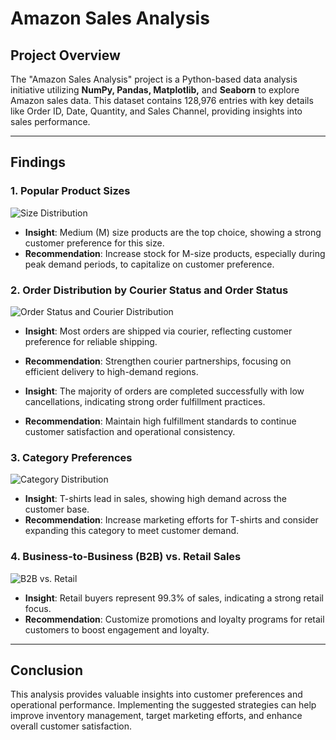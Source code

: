 # Amazon Sales Analysis

## Project Overview
The "Amazon Sales Analysis" project is a Python-based data analysis initiative utilizing **NumPy, Pandas, Matplotlib,** and **Seaborn** to explore Amazon sales data. This dataset contains 128,976 entries with key details like Order ID, Date, Quantity, and Sales Channel, providing insights into sales performance.

---

## Findings

### 1. Popular Product Sizes
![Size Distribution](plots/output.png)  
- **Insight**: Medium (M) size products are the top choice, showing a strong customer preference for this size.
- **Recommendation**: Increase stock for M-size products, especially during peak demand periods, to capitalize on customer preference.

### 2. Order Distribution by Courier Status and Order Status
![Order Status and Courier Distribution](plots/Courier-stat.png)  
- **Insight**: Most orders are shipped via courier, reflecting customer preference for reliable shipping.
- **Recommendation**: Strengthen courier partnerships, focusing on efficient delivery to high-demand regions.

- **Insight**: The majority of orders are completed successfully with low cancellations, indicating strong order fulfillment practices.
- **Recommendation**: Maintain high fulfillment standards to continue customer satisfaction and operational consistency.

### 3. Category Preferences
![Category Distribution](plots/category.png)  
- **Insight**: T-shirts lead in sales, showing high demand across the customer base.
- **Recommendation**: Increase marketing efforts for T-shirts and consider expanding this category to meet customer demand.

### 4. Business-to-Business (B2B) vs. Retail Sales
![B2B vs. Retail](plots/BSB.png)  
- **Insight**: Retail buyers represent 99.3% of sales, indicating a strong retail focus.
- **Recommendation**: Customize promotions and loyalty programs for retail customers to boost engagement and loyalty.

---

## Conclusion
This analysis provides valuable insights into customer preferences and operational performance. Implementing the suggested strategies can help improve inventory management, target marketing efforts, and enhance overall customer satisfaction.
